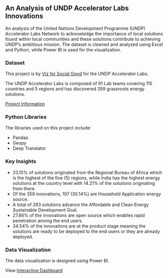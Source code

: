 
## An Analysis of UNDP Accelerator Labs Innovations
An analysis of the United Nations Development Programme (UNDP) Accelerator Labs Network to acknowledge the importance of local solutions found within local communities and these solutions contribute to achieving UNDP’s ambitious mission. The dataset is cleaned and analyzed using Excel and Python, while Power BI is used for the visualization.

### Dataset
This project is by [Viz for Social Good](https://www.vizforsocialgood.com/) for the UNDP Accelerator Labs.

The UNDP Accelerator Labs is composed of 91 Lab teams covering 115 countries and 5 regions and has discovered 359 grassroots energy solutions.

[Project Information](https://www.vizforsocialgood.com/join-a-project/2022/9/15/undp-accelerator-labs-network)

### Python Libraries
The libraries used on this project include:
- Pandas
- Geopy
- Deep Translator

### Key Insights
- 33.15% of solutions originated from the Regional Bureau of Africa which is the highest of the five (5) regions, while India has the highest energy solutions at the country level with 14.21% of the solutions origniating from there.
- Of the 359 innovations, 107 (30.14%) are Household Application energy source.
- A total of 283 solutions advance the Affordable and Clean Energy Sustainable Development Goal.
- 27.86% of the innovations are open source which enables rapid penetration among the end users.
- 34.54% of the innovations are at the product stage meaning the solutions are ready to be deployed to the end users or they are already deployed. 

### Data Visualization
The data visualization is designed using Power BI.

View [Interactive Dashboard](https://app.powerbi.com/view?r=eyJrIjoiNDllNmY2NGYtM2ZhZS00ZWMwLTlkZjMtMDFiYmE3M2JiMDQ1IiwidCI6IjU4N2MyNTlkLWNlZmItNGNhMC05YzJmLTJlYzE1ZmQ0Yzc0MCJ9)
